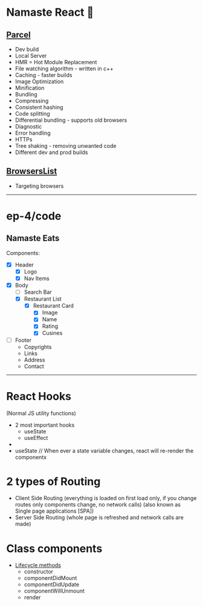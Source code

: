 # Namaste React 🚀

## [Parcel](https://parceljs.org)

- Dev build
- Local Server
- HMR = Hot Module Replacement
- File watching algorithm - written in c++
- Caching - faster builds
- Image Optimization
- Minification
- Bundling
- Compressing
- Consistent hashing
- Code splitting
- Differential bundling - supports old browsers
- Diagnostic
- Error handling
- HTTPs
- Tree shaking - removing unwanted code
- Different dev and prod builds

## [BrowsersList](https://browserslist.dev)

- Targeting browsers

---

# ep-4/code

## Namaste Eats

Components:

- [x] Header
  - [x] Logo
  - [x] Nav Items
- [x] Body
  - [ ] Search Bar
  - [x] Restaurant List
    - [x] Restaurant Card
      - [x] Image
      - [x] Name
      - [x] Rating
      - [x] Cusines
- [ ] Footer
  - Copyrights
  - Links
  - Address
  - Contact

---

# React Hooks

(Normal JS utility functions)

- 2 most important hooks
  - useState
  - useEffect
-
- useState
  // When ever a state variable changes, react will re-render the componentx

# 2 types of Routing

- Client Side Routing (everything is loaded on first load only, if you change routes only components change, no network calls) (also known as Single page applications [SPA])
- Server Side Routing (whole page is refreshed and network calls are made)

# Class components

- [Lifecycle methods](https://projects.wojtekmaj.pl/react-lifecycle-methods-diagram/)
  - constructor
  - componentDidMount
  - componentDidUpdate
  - componentWillUnmount
  - render
